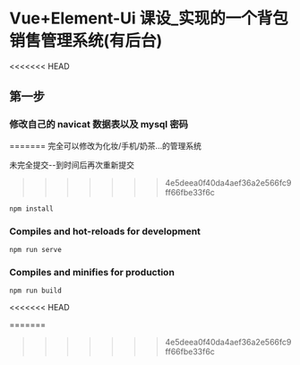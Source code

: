 # Vue+Element-Ui 课设_实现的一个背包销售管理系统(有后台)
<<<<<<< HEAD

## 第一步

### 修改自己的 navicat 数据表以及 mysql 密码


=======
完全可以修改为化妆/手机/奶茶...的管理系统

未完全提交--到时间后再次重新提交
>>>>>>> 4e5deea0f40da4aef36a2e566fc9ff66fbe33f6c

```
npm install
```

### Compiles and hot-reloads for development
```
npm run serve
```

### Compiles and minifies for production
```
npm run build
```
<<<<<<< HEAD





=======
>>>>>>> 4e5deea0f40da4aef36a2e566fc9ff66fbe33f6c
